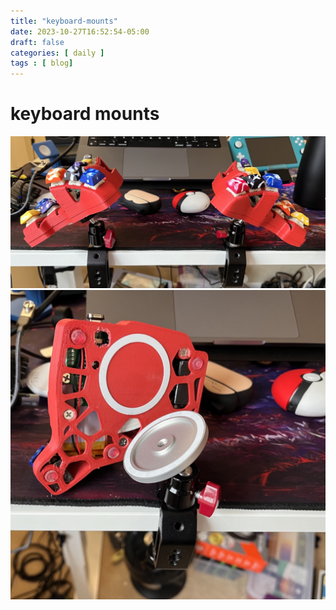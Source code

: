 ```yaml
---
title: "keyboard-mounts"
date: 2023-10-27T16:52:54-05:00
draft: false
categories: [ daily ]
tags : [ blog]
---
```

# keyboard mounts
![keyboard_full_mount](/images/keyboard_full_mount.jpg)
![keyboard_single_mount_detail](/images/keyboard_single_mount_detail.jpg)

